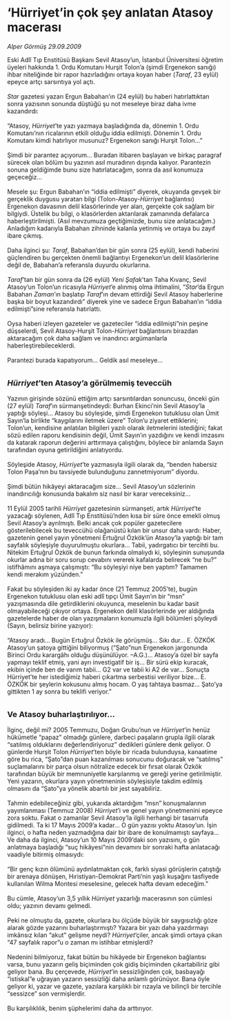 # ‘Hürriyet’in çok şey anlatan Atasoy macerası

*Alper Görmüş 29.09.2009*

<div class="taraf_structure_2col_1zq">
<div class="margen_n">



 <p>Eski Adlî Tıp Enstitüsü Başkanı Sevil Atasoy’un, İstanbul Üniversitesi öğretim üyeleri hakkında 1. Ordu Komutanı Hurşit Tolon’a (şimdi Ergenekon sanığı) ihbar niteliğinde bir rapor hazırladığını ortaya koyan haber (<i>Taraf</i>, 23 eylül) epeyce artçı sarsıntıya yol açtı. <i><br/><br/>Star </i>gazetesi yazarı Ergun Babahan’ın (24 eylül) bu haberi hatırlattıktan sonra yazısının sonunda düştüğü şu not meseleye biraz daha ivme kazandırdı: <br/><br/>“Atasoy, <i>Hürriyet</i>’te yazı yazmaya başladığında da, dönemin 1. Ordu Komutanı’nın ricalarının etkili olduğu iddia edilmişti. Dönemin 1. Ordu Komutanı kimdi hatırlıyor musunuz? Ergenekon sanığı Hurşit Tolon...” <br/><br/>Şimdi bir parantez açıyorum... Buradan itibaren başlayan ve birkaç paragraf sürecek olan bölüm bu yazının asıl muradının dışında kalıyor. Parantezin sonuna geldiğimde bunu size hatırlatacağım, sonra da asıl konumuza geçeceğiz... <br/><br/>Mesele şu: Ergun Babahan’ın “iddia edilmişti” diyerek, okuyanda gevşek bir gerçeklik duygusu yaratan bilgi (Tolon-Atasoy-<i>Hürriyet</i> bağlantısı) Ergenekon davasının delil klasörlerinde yer alan, gerçekte çok sağlam bir bilgiydi. Üstelik bu bilgi, o klasörlerden aktarılarak zamanında defalarca haberleştirilmişti. (Asıl mevzumuza geçtiğimizde, bunu size anlatacağım.) Anladığım kadarıyla Babahan zihninde kalanla yetinmiş ve ortaya bu zayıf ibare çıkmış. <br/><br/>Daha ilginci şu: <i>Taraf</i>, Babahan’dan bir gün sonra (25 eylül), kendi haberini güçlendiren bu gerçekten önemli bağlantıyı Ergenekon’un delil klasörlerine değil de, Babahan’a referansla duyurdu okurlarına.<i> <br/><br/>Taraf</i>’tan bir gün sonra da (26 eylül) <i>Yeni Şafak</i>’tan Taha Kıvanç, Sevil Atasoy’un Tolon’un ricasıyla <i>Hürriyet</i>’e alınmış olma ihtimalini, “<i>Star</i>’da Ergun Babahan <i>Zaman</i>’ın başlatıp <i>Taraf</i>’ın devam ettirdiği Sevil Atasoy haberlerine başka bir boyut kazandırdı” diyerek yine ve sadece Ergun Babahan’ın “iddia edilmişti”sine referansla hatırlattı. <br/><br/>Oysa haberi izleyen gazeteler ve gazeteciler “iddia edilmişti”nin peşine düşselerdi, Sevil Atasoy-Hurşit Tolon-<i>Hürriyet </i>bağlantısını birazdan aktaracağım çok daha sağlam ve inandırıcı argümanlarla haberleştirebileceklerdi. <br/><br/>Parantezi burada kapatıyorum... Geldik asıl meseleye...<b><i> <br/><br/><br/><font size="4">Hürriyet</font></i><font size="4">’ten Atasoy’a görülmemiş teveccüh</font></b> <br/><br/>Yazının girişinde sözünü ettiğim artçı sarsıntılardan sonuncusu, önceki gün (27 eylül) <i>Taraf</i>’ın sürmanşetindeydi: Burhan Ekinci’nin Sevil Atasoy’la yaptığı söyleşi... Atasoy bu söyleşide, şimdi Ergenekon tutuklusu olan Ümit Sayın’la birlikte “kaygılarını iletmek üzere” Tolon’u ziyaret ettiklerini; Tolon’un, kendisine anlatılan bilgileri yazılı olarak iletmelerini istediğini; fakat sözü edilen raporu kendisinin değil, Ümit Sayın’ın yazdığını ve kendi imzasını da katarak raporun değerini arttırmaya çalıştığını, böylece bir anlamda Sayın tarafından oyuna getirildiğini anlatıyordu. <br/><br/>Söyleşide Atasoy, <i>Hürriyet</i>’te yazmasıyla ilgili olarak da, “benden habersiz Tolon Paşa’nın bu tavsiyede bulunduğunu zannetmiyorum” diyordu. <br/><br/>Şimdi bütün hikâyeyi aktaracağım size... Sevil Atasoy’un sözlerinin inandırıcılığı konusunda bakalım siz nasıl bir karar vereceksiniz... <br/><br/>11 Eylül 2005 tarihli <i>Hürriyet </i>gazetesinin sürmanşeti, artık <i>Hürriyet</i>’te yazacağı söylenen, Adlî Tıp Enstitüsü’nden kısa bir süre önce emekli olmuş Sevil Atasoy’a ayrılmıştı. Belki ancak çok popüler gazetecilere gösterilebilecek bu teveccühü olağanüstü kılan bir unsur daha vardı: Haber, gazetenin genel yayın yönetmeni Ertuğrul Özkök’ün Atasoy’la yaptığı bir tam sayfalık söyleşiyle duyurulmuştu okurlara... Tabii, yadırgatıcı bir tercihti bu. Nitekim Ertuğrul Özkök de bunun farkında olmalıydı ki, söyleşinin sunuşunda okurlar adına bir soru sorup cevabını vererek kafalarda belirecek “ne bu?” istifhâmını aşmaya çalışmıştı: “Bu söyleşiyi niye ben yaptım? Tamamen kendi merakım yüzünden.” <br/><br/>Fakat bu söyleşiden iki ay kadar önce (21 Temmuz 2005’te), bugün Ergenekon tutuklusu olan eski adlî tıpçı Ümit Sayın’ın bir “msn” yazışmasında dile getirdiklerini okuyunca, meselenin bu kadar basit olmayabileceği çıkıyor ortaya. Ergenekon delil klasörlerinde yer aldığında gazetelerde haber de olan yazışmaların konumuzla ilgili bölümleri şöyleydi (Sayın, belirsiz birine yazıyor): <br/><br/>“Atasoy aradı... Bugün Ertuğrul Özkök ile görüşmüş... Sıkı dur... E. ÖZKÖK Atasoy’un şatoya gittiğini biliyormuş (“Şato”nun Ergenekon jargonunda Birinci Ordu karargâhı olduğu düşünülüyor. –A.G.)... Atasoy’a özel bir sayfa yapmayı teklif etmiş, yani ayrı investigatif bir iş... Bir sürü ekip kuracak, ekibin içinde ben de varım tabii... G2 var ve tabii ki A2 de var... Sonuçta Hürriyet’te her istediğimiz haberi çıkartma serbestisi veriliyor bize... E. ÖZKÖK bir şeylerin kokusunu almış hocam. O yaş tahtaya basmaz... Şato’ya gittikten 1 ay sonra bu teklifi veriyor.”<b> <br/><br/><br/><font size="4">Ve Atasoy buharlaştırılıyor...</font></b> <br/><br/>İlginç, değil mi? 2005 Temmuzu, Doğan Grubu’nun ve <i>Hürriyet</i>’in henüz hükümetle “papaz” olmadığı günlere, darbeci paşaların grupla ilgili olarak “satılmış olduklarını değerlendiriyoruz” dedikleri günlere denk geliyor. O günlerde Hurşit Tolon <i>Hürriyet</i>’ten böyle bir ricada bulunduysa, kanaatime göre bu rica, “Şato”dan puan kazanılması sonucunu doğuracak ve “satılmış” suçlamalarını bir parça olsun nötralize edecek bir fırsat olarak Özkök tarafından büyük bir memnuniyetle karşılanmış ve gereği yerine getirilmiştir. Yeni yazarın, okurlara yayın yönetmeninin söyleşisiyle takdim edilmiş olmasını da “Şato”ya yönelik abartılı bir jest sayabiliriz. <br/><br/>Tahmin edebileceğiniz gibi, yukarıda aktardığım “msn” konuşmalarının yayımlanması (Temmuz 2008) <i>Hürriyet</i>’i ve genel yayın yönetmenini epeyce zora soktu. Fakat o zamanlar Sevil Atasoy’la ilgili herhangi bir tasarrufa gidilmedi. Ta ki 17 Mayıs 2009’a kadar... O gün yazısı yoktu Atasoy’un. İşin ilginci, o hafta neden yazmadığına dair bir ibare de konulmamıştı sayfaya... Ve daha da ilginci, Atasoy’un 10 Mayıs 2009’daki son yazısını, o gün anlatmaya başladığı “suç hikâyesi”nin devamını bir sonraki hafta anlatacağı vaadiyle bitirmiş olmasıydı: <br/><br/>“Bir genç kızın ölümünü aydınlatmaktan çok, farklı siyasi görüşlerin çatıştığı bir arenaya dönüşen, Hıristiyan-Demokrat Parti’nin yaşlı kuşağını tasfiyede kullanılan Wilma Montesi meselesine, gelecek hafta devam edeceğim.” <br/><br/>Bu cümle, Atasoy’un 3,5 yıllık <i>Hürriyet</i> yazarlığı macerasının son cümlesi oldu; yazının devamı gelmedi. <br/><br/>Peki ne olmuştu da, gazete, okurlara bu ölçüde büyük bir saygısızlığı göze alarak gözde yazarını buharlaştırmıştı? Yazara bir yazı daha yazdırmayı imkânsız kılan “akut” gelişme neydi? <i>Hürriyet</i>’çiler, ancak şimdi ortaya çıkan “47 sayfalık rapor”u o zaman mı istihbar etmişlerdi? <br/><br/>Nedenini bilmiyoruz, fakat bütün bu hikâyede bir Ergenekon bağlantısı varsa, bunu yazarın geliş biçiminden çok gidiş biçiminden çıkartabiliriz gibi geliyor bana. Bu çerçevede, <i>Hürriyet</i>’in sessizliğinden çok, basbayağı “istiskal”e uğrayan yazarın sessizliği daha anlamlı görünüyor. Bana öyle geliyor ki, yazar ve gazete, yazılara karşılıklı bir rızayla ve bilinçli bir tercihle “sessizce” son vermişlerdir. <br/><br/>Bu karşılıklılık, benim şüphelerimi daha da arttırıyor.</p>
<br/>
<br/>
<br/>



<br/>


<div id="taraf_not">
</div>

</div>


</div>

